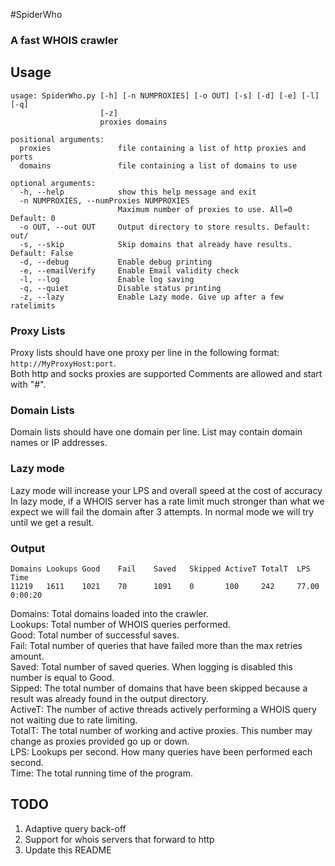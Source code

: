 
#SpiderWho

### A fast WHOIS crawler

## Usage
```
usage: SpiderWho.py [-h] [-n NUMPROXIES] [-o OUT] [-s] [-d] [-e] [-l] [-q]
                    [-z]
                    proxies domains

positional arguments:
  proxies               file containing a list of http proxies and ports
  domains               file containing a list of domains to use

optional arguments:
  -h, --help            show this help message and exit
  -n NUMPROXIES, --numProxies NUMPROXIES
                        Maximum number of proxies to use. All=0 Default: 0
  -o OUT, --out OUT     Output directory to store results. Default: out/
  -s, --skip            Skip domains that already have results. Default: False
  -d, --debug           Enable debug printing
  -e, --emailVerify     Enable Email validity check
  -l, --log             Enable log saving
  -q, --quiet           Disable status printing
  -z, --lazy            Enable Lazy mode. Give up after a few ratelimits
```

### Proxy Lists
Proxy lists should have one proxy per line in the following format:  
`http://MyProxyHost:port`.  
Both http and socks proxies are supported Comments are allowed and start with "#".

### Domain Lists
Domain lists should have one domain per line.
List may contain domain names or IP addresses.

### Lazy mode
Lazy mode will increase your LPS and overall speed at the cost of accuracy
In lazy mode, if a WHOIS server has a rate limit much stronger than what we expect we will fail the domain after 3 attempts.
In normal mode we will try until we get a result.

### Output
```
Domains Lookups Good    Fail    Saved   Skipped ActiveT TotalT  LPS     Time
11219   1611    1021    70      1091    0       100     242     77.00   0:00:20
```
Domains: Total domains loaded into the crawler.  
Lookups: Total number of WHOIS queries performed.  
Good: Total number of successful saves.  
Fail: Total number of queries that have failed more than the max retries amount.  
Saved: Total number of saved queries. When logging is disabled this number is equal to Good.  
Sipped: The total number of domains that have been skipped because a result was already found in the output directory.  
ActiveT: The number of active threads actively performing a WHOIS query not waiting due to rate limiting.  
TotalT: The total number of working and active proxies. This number may change as proxies provided go up or down.  
LPS: Lookups per second. How many queries have been performed each second.  
Time: The total running time of the program.  

## TODO
1. Adaptive query back-off
2. Support for whois servers that forward to http
3. Update this README

